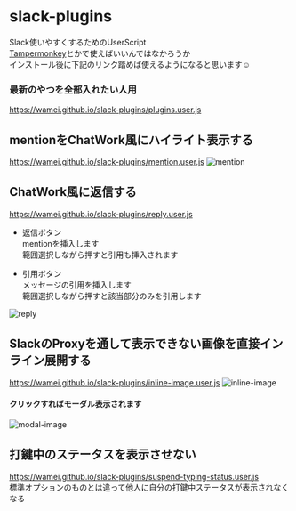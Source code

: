 # slack-plugins
Slack使いやすくするためのUserScript  
[Tampermonkey](https://chrome.google.com/webstore/detail/tampermonkey/dhdgffkkebhmkfjojejmpbldmpobfkfo?hl=ja)とかで使えばいいんではなかろうか  
インストール後に下記のリンク踏めば使えるようになると思います☺️

### 最新のやつを全部入れたい人用
https://wamei.github.io/slack-plugins/plugins.user.js

## mentionをChatWork風にハイライト表示する
https://wamei.github.io/slack-plugins/mention.user.js
![mention](https://user-images.githubusercontent.com/2811188/38767201-4ea94346-4018-11e8-8a3d-c57035311a2e.png)

## ChatWork風に返信する
https://wamei.github.io/slack-plugins/reply.user.js  
- 返信ボタン  
mentionを挿入します  
範囲選択しながら押すと引用も挿入されます  
  
- 引用ボタン  
メッセージの引用を挿入します  
範囲選択しながら押すと該当部分のみを引用します  

![reply](https://user-images.githubusercontent.com/2811188/38855966-09474484-4260-11e8-9c0f-733446ae075b.PNG)

## SlackのProxyを通して表示できない画像を直接インライン展開する
https://wamei.github.io/slack-plugins/inline-image.user.js
![inline-image](https://user-images.githubusercontent.com/2811188/38767762-7e2d0fee-4022-11e8-8693-2be3c1d38d36.png)
#### クリックすればモーダル表示されます
![modal-image](https://user-images.githubusercontent.com/2811188/38856326-13c046bc-4261-11e8-94bf-da6e54d5dff3.PNG)

## 打鍵中のステータスを表示させない
https://wamei.github.io/slack-plugins/suspend-typing-status.user.js  
標準オプションのものとは違って他人に自分の打鍵中ステータスが表示されなくなる
